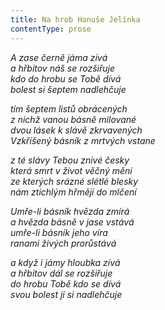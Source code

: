 ```yaml
---
title: Na hrob Hanuše Jelínka
contentType: prose
---
```


_A zase černě jáma zívá  
a hřbitov náš se rozšiřuje  
kdo do hrobu se Tobě dívá  
bolest si šeptem nadlehčuje_

  

_tím šeptem listů obrácených  
z nichž vanou básně milované  
dvou lásek k slávě zkrvavených  
Vzkříšený básník z mrtvých vstane_

  

_z té slávy Tebou znivé česky  
která smrt v život věčný mění  
ze kterých srázné slétlé blesky  
nám ztichlým hřmějí do mlčení_

  

_Umře-li básník hvězda zmírá  
a hvězda básně v jase vstává  
umře-li básník jeho víra  
ranami živých prorůstává_

  

_a když i jámy hloubka zívá  
a hřbitov dál se rozšiřuje  
do hrobu Tobě kdo se dívá  
svou bolest jí si nadlehčuje_

